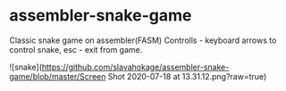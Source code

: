 # assembler-snake-game
Classic snake game on assembler(FASM)
Controlls - keyboard arrows to control snake, esc - exit from game.

![snake](https://github.com/slavahokage/assembler-snake-game/blob/master/Screen Shot 2020-07-18 at 13.31.12.png?raw=true)

